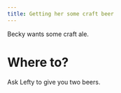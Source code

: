 ```yaml
---
title: Getting her some craft beer
---
```


Becky wants some craft ale.

# Where to?
Ask Lefty to give you two beers.
